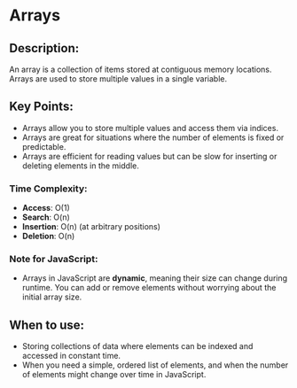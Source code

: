 # Arrays

## Description:
An array is a collection of items stored at contiguous memory locations. Arrays are used to store multiple values in a single variable.

## Key Points:
- Arrays allow you to store multiple values and access them via indices.
- Arrays are great for situations where the number of elements is fixed or predictable.
- Arrays are efficient for reading values but can be slow for inserting or deleting elements in the middle.

### Time Complexity:
- **Access**: O(1)
- **Search**: O(n)
- **Insertion**: O(n) (at arbitrary positions)
- **Deletion**: O(n)

### Note for JavaScript:
- Arrays in JavaScript are **dynamic**, meaning their size can change during runtime. You can add or remove elements without worrying about the initial array size.

## When to use:
- Storing collections of data where elements can be indexed and accessed in constant time.
- When you need a simple, ordered list of elements, and when the number of elements might change over time in JavaScript.
